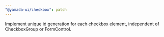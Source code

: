 ```yaml
---
"@yamada-ui/checkbox": patch
---
```


Implement unique id generation for each checkbox element, independent of CheckboxGroup or FormControl.
